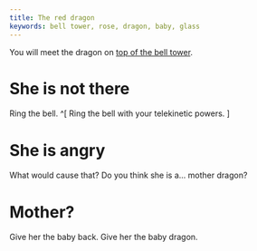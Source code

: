 ```yaml
---
title: The red dragon
keywords: bell tower, rose, dragon, baby, glass
---
```


You will meet the dragon on [top of the bell tower](070-door.md).

# She is not there
Ring the bell. ^[ Ring the bell with your telekinetic powers. ]

# She is angry
What would cause that? Do you think she is a... mother dragon?

# Mother?
Give her the baby back. Give her the baby dragon.


